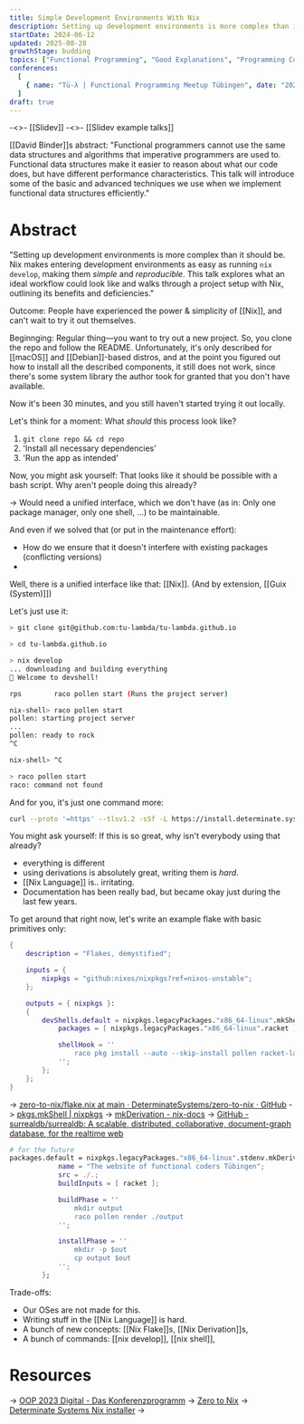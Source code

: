 ```yaml
---
title: Simple Development Environments With Nix
description: Setting up development environments is more complex than it should be. Nix makes entering development environments as easy as running nix develop, making them simple and reproducible. This talk explores what an ideal workflow could look like and walks through a project setup with Nix, outlining its benefits and deficiencies.
startDate: 2024-06-12
updated: 2025-08-28
growthStage: budding
topics: ["Functional Programming", "Good Explanations", "Programming Concepts"]
conferences:
  [
    { name: "Tü-λ | Functional Programming Meetup Tübingen", date: "2024-08-28", location: "itdesign" },
  ]
draft: true
---
```


-<>- [[Slidev]]
-<>- [[Slidev example talks]]

[[David Binder]]s abstract: 
"Functional programmers cannot use the same data structures and algorithms that imperative programmers are used to. Functional data structures make it easier to reason about what our code does, but have different performance characteristics. This talk will introduce some of the basic and advanced techniques we use when we implement functional data structures efficiently."

# Abstract

"Setting up development environments is more complex than it should be.
Nix makes entering development environments as easy as running `nix develop`, making them _simple_ and _reproducible_. This talk explores what an ideal workflow could look like and walks through a project setup with Nix, outlining its benefits and deficiencies."

Outcome:
People have experienced the power & simplicity of [[Nix]], and can't wait to try it out themselves. 

Beginnging:
Regular thing—you want to try out a new project. So, you clone the repo and follow the README. Unfortunately, it's only described for [[macOS]] and [[Debian]]-based distros, and at the point you figured out how to install all the described components, it still does not work, since there's some system library the author took for granted that you don't have available.

Now it's been 30 minutes, and you still haven't started trying it out locally.

Let's think for a moment: What _should_ this process look like?

1. `git clone repo && cd repo`
2. 'Install all necessary dependencies'
3. 'Run the app as intended'

Now, you might ask yourself: That looks like it should be possible with a bash script. Why aren't people doing this already?

-> Would need a unified interface, which we don't have (as in: Only one package manager, only one shell, ...) to be maintainable.

And even if we solved that (or put in the maintenance effort): 
- How do we ensure that it doesn't interfere with existing packages (conflicting versions)
- 

Well, there is a unified interface like that: [[Nix]]. (And by extension, [[Guix (System)]])

Let's just use it:
```bash
> git clone git@github.com:tu-lambda/tu-lambda.github.io

> cd tu-lambda.github.io

> nix develop
... downloading and building everything
🔨 Welcome to devshell!

rps        raco pollen start (Runs the project server)

nix-shell> raco pollen start
pollen: starting project server
...
pollen: ready to rock
^C

nix-shell> ^C

> raco pollen start 
raco: command not found
```

And for you, it's just one command more:
```bash
curl --proto '=https' --tlsv1.2 -sSf -L https://install.determinate.systems/nix | sh -s -- install
```

You might ask yourself: If this is so great, why isn't everybody using that already?
- everything is different
- using derivations is absolutely great, writing them is _hard_.
- [[Nix Language]] is.. irritating.
- Documentation has been really bad, but became okay just during the last few years.

To get around that right now, let's write an example flake with basic primitives only:
```nix
{
	description = "Flakes, demystified";

	inputs = {
		nixpkgs = "github:nixos/nixpkgs?ref=nixos-unstable";
	};

	outputs = { nixpkgs }:
	{
		devShells.default = nixpkgs.legacyPackages."x86_64-linux".mkShell {
			packages = [ nixpkgs.legacyPackages."x86_64-linux".racket ];

			shellHook = ''
				raco pkg install --auto --skip-install pollen racket-langserver string-interpolation
			'';
		};
	};
}
```

-> [zero-to-nix/flake.nix at main · DeterminateSystems/zero-to-nix · GitHub](https://github.com/DeterminateSystems/zero-to-nix/blob/main/flake.nix)
-> [pkgs.mkShell | nixpkgs](https://ryantm.github.io/nixpkgs/builders/special/mkshell/)
-> [mkDerivation - nix-docs](https://blog.ielliott.io/nix-docs/mkDerivation.html)
-> [GitHub - surrealdb/surrealdb: A scalable, distributed, collaborative, document-graph database, for the realtime web](https://github.com/surrealdb/surrealdb/tree/main)

```nix
# for the future
packages.default = nixpkgs.legacyPackages."x86_64-linux".stdenv.mkDerivation {
			name = "The website of functional coders Tübingen";
			src = ./.;
			buildInputs = [ racket ];

			buildPhase = ''
				mkdir output
				raco pollen render ./output
			'';

			installPhase = ''
				mkdir -p $out
				cp output $out
			'';
		};
```

Trade-offs: 
- Our OSes are not made for this.
- Writing stuff in the [[Nix Language]] is hard.
- A bunch of new concepts: [[Nix Flake]]s, [[Nix Derivation]]s, 
- A bunch of commands: [[nix develop]], [[nix shell]],  

# Resources

-> [OOP 2023 Digital - Das Konferenzprogramm](https://www.oop-konferenz.de/oop-2023/programm/konferenzprogramm#item-5209)
-> [Zero to Nix](https://zero-to-nix.com/)
-> [Determinate Systems Nix installer](https://install.determinate.systems/)
-> 
